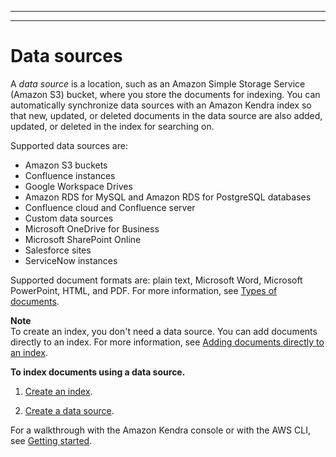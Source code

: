 --------

--------

# Data sources<a name="hiw-data-source"></a>

A *data source* is a location, such as an Amazon Simple Storage Service \(Amazon S3\) bucket, where you store the documents for indexing\. You can automatically synchronize data sources with an Amazon Kendra index so that new, updated, or deleted documents in the data source are also added, updated, or deleted in the index for searching on\.

Supported data sources are:
+ Amazon S3 buckets
+ Confluence instances
+ Google Workspace Drives
+ Amazon RDS for MySQL and Amazon RDS for PostgreSQL databases
+ Confluence cloud and Confluence server
+ Custom data sources
+ Microsoft OneDrive for Business
+ Microsoft SharePoint Online
+ Salesforce sites
+ ServiceNow instances

Supported document formats are: plain text, Microsoft Word, Microsoft PowerPoint, HTML, and PDF\. For more information, see [Types of documents](index-document-types.md)\.

**Note**  
To create an index, you don't need a data source\. You can add documents directly to an index\. For more information, see [Adding documents directly to an index](in-adding-documents.md)\.

**To index documents using a data source\.**

1. [Create an index](create-index.md)\.

1. [Create a data source](data-source.md)\.

 For a walkthrough with the Amazon Kendra console or with the AWS CLI, see [Getting started](getting-started.md)\.